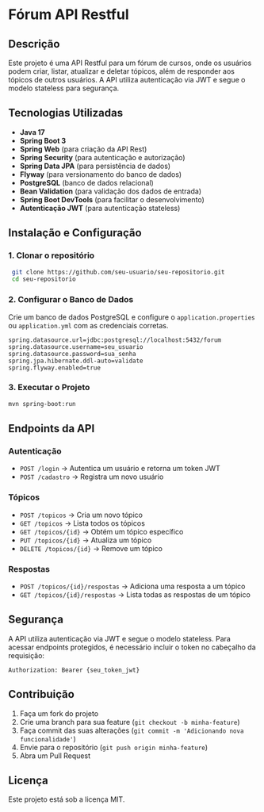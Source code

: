 # Fórum API Restful

## Descrição

Este projeto é uma API Restful para um fórum de cursos, onde os usuários podem criar, listar, atualizar e deletar tópicos, além de responder aos tópicos de outros usuários. A API utiliza autenticação via JWT e segue o modelo stateless para segurança.

## Tecnologias Utilizadas

- **Java 17**
- **Spring Boot 3**
- **Spring Web** (para criação da API Rest)
- **Spring Security** (para autenticação e autorização)
- **Spring Data JPA** (para persistência de dados)
- **Flyway** (para versionamento do banco de dados)
- **PostgreSQL** (banco de dados relacional)
- **Bean Validation** (para validação dos dados de entrada)
- **Spring Boot DevTools** (para facilitar o desenvolvimento)
- **Autenticação JWT** (para autenticação stateless)

## Instalação e Configuração

### 1. Clonar o repositório
```sh
 git clone https://github.com/seu-usuario/seu-repositorio.git
 cd seu-repositorio
```

### 2. Configurar o Banco de Dados
Crie um banco de dados PostgreSQL e configure o `application.properties` ou `application.yml` com as credenciais corretas.

```properties
spring.datasource.url=jdbc:postgresql://localhost:5432/forum
spring.datasource.username=seu_usuario
spring.datasource.password=sua_senha
spring.jpa.hibernate.ddl-auto=validate
spring.flyway.enabled=true
```

### 3. Executar o Projeto
```sh
mvn spring-boot:run
```

## Endpoints da API

### Autenticação
- `POST /login` → Autentica um usuário e retorna um token JWT
- `POST /cadastro` → Registra um novo usuário

### Tópicos
- `POST /topicos` → Cria um novo tópico
- `GET /topicos` → Lista todos os tópicos
- `GET /topicos/{id}` → Obtém um tópico específico
- `PUT /topicos/{id}` → Atualiza um tópico
- `DELETE /topicos/{id}` → Remove um tópico

### Respostas
- `POST /topicos/{id}/respostas` → Adiciona uma resposta a um tópico
- `GET /topicos/{id}/respostas` → Lista todas as respostas de um tópico

## Segurança
A API utiliza autenticação via JWT e segue o modelo stateless. Para acessar endpoints protegidos, é necessário incluir o token no cabeçalho da requisição:

```http
Authorization: Bearer {seu_token_jwt}
```

## Contribuição
1. Faça um fork do projeto
2. Crie uma branch para sua feature (`git checkout -b minha-feature`)
3. Faça commit das suas alterações (`git commit -m 'Adicionando nova funcionalidade'`)
4. Envie para o repositório (`git push origin minha-feature`)
5. Abra um Pull Request

## Licença
Este projeto está sob a licença MIT.
